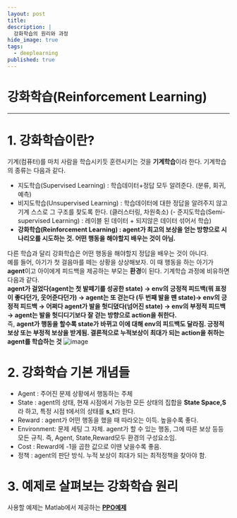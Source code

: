 ```yaml
---
layout: post
title: 
description: |
  강화학습의 원리와 과정
hide_image: true
tags:
  - deeplearning
published: true
---
```


# 강화학습(Reinforcement Learning)
* * *

# 1. 강화학습이란?
기계(컴퓨터)를 마치 사람을 학습시키듯 훈련시키는 것을 **기계학습**이라 한다. 기계학습의 종류는 다음과 같다.   
   
- 지도학습(Supervised Learning) : 학습데이터+정답 모두 알려준다. (분류, 회귀, 예측)
- 비지도학습(Unsupervised Learning) : 학습데이터에 대한 정답을 알려주지 않고 기계 스스로 그 구조를 찾도록 한다. (클러스터링, 차원축소)
(- 준지도학습(Semi-supervised Learning) : 레이블 된 데이터 + 되지않은 데이터 섞어서 학습)
- **강화학습(Reinforcement Learning) : agent가 최고의 **보상**을 얻는 방향으로 시나리오를 시도하는 것. 어떤 행동을 해야할지 배우는 것이 아님.**
   
다른 학습과 달리 강화학습은 어떤 행동을 해야할지 정답을 배우는 것이 아니다.    
예를 들어, 아기가 첫 걸음마를 떼는 상황을 상상해보자. 이 때 행동을 하는 아기가 **agent**이고 아이에게 피드백을 제공하는 부모는 **환경**이 된다. 
기계학습 과정에 비유하면 다음과 같다.   
**agent가 걸었다(agent는 첫 발떼기를 성공한 state) → env의 긍정적 피드백(뭐 표정이 좋다던가, 웃어준다던가) → 
agent는 또 걷는다 (두 번째 발을 뗀 state)→ env의 긍정적 피드백 → 어쩌다 agent가 발을 헛디뎠다(넘어진 state) 
→ env의 부정적 피드백 → agent는 발을 헛디디기보다 잘 걷는 방향으로 action을 취한다.**   
즉, **agent가 행동을 할수록 state가 바뀌고 이에 대해 env의 피드백도 달라짐. 긍정적 보상 또는 부정적 보상을 받게됨. 결론적으로 누적보상이 최대가 
되는 action을 취하는 agent를 학습하는 것**
![image](https://user-images.githubusercontent.com/69246778/149459768-8b924e67-6ea9-4f1e-b80c-e4a5375f509a.png)

   
# 2. 강화학습 기본 개념들
- Agent : 주어진 문제 상황에서 행동하는 주체
- State : agent의 상태, 현재 시점에서 가능한 모든 상태의 집합을 **State Space,S**라 하고, 특정 시점 t에서의 상태를 **s_t**라 한다.
- Reward : agent가 어떤 행동을 했을 때 따라오는 이득. 높을수록 좋다.
- Environment: 문제 세팅 그 자체. agent가 할 수 있는 행동, 그에 따른 보상 등등 모든 규칙. 즉, Agent, State,Reward모두 환경의 구성요소임.
- Cost : Reward에 -1을 곱한 값으로 이땐 낮을수록 좋음. 
- 정책 : agent의 판단 방식. 누적 보상이 최대가 되는 최적정책을 찾아야 함.

# 3. 예제로 살펴보는 강화학습 원리
사용할 예제는 Matlab에서 제공하는 **[PPO예제](https://kr.mathworks.com/help/deeplearning/ug/train-ppo-agent-for-automatic-parking-valet.html)**
